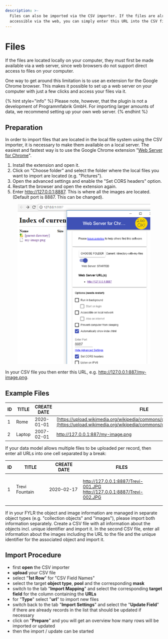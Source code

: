 ```yaml
---
description: >-
  Files can also be imported via the CSV importer. If the files are already
  accessible via the web, you can simply enter this URL into the CSV file.
---
```


# Files

If the files are located locally on your computer, they must first be made available via a web server, since web browsers do not support direct access to files on your computer.&#x20;

One way to get around this limitation is to use an extension for the Google Chrome browser. This makes it possible to set up a web server on your computer with just a few clicks and access your files via it.

{% hint style="info" %}
Please note, however, that the plugin is not a development of Programmfabrik GmbH. For importing larger amounts of data, we recommend setting up your own web server.
{% endhint %}

## Preparation

In order to import files that are located in the local file system using the CSV importer, it is necessary to make them available on a local server. The easiest and fastest way is to use the Google Chrome extension "[Web Server for Chrome](https://chrome.google.com/webstore/detail/web-server-for-chrome/ofhbbkphhbklhfoeikjpcbhemlocgigb)".

1. Install the extension and open it.&#x20;
2. Click on "Choose folder" and select the folder where the local files you want to import are located (e.g. "Pictures").&#x20;
3. Open the advanced settings and enable the "Set CORS headers" option.&#x20;
4. Restart the browser and open the extension again.&#x20;
5. Enter http://127.0.0.1:8887. This is where all the images are located. (Default port is 8887. This can be changed).

<figure><img src="../../../../.gitbook/assets/csv-importer-files-chrome-plugin-1.png" alt=""><figcaption></figcaption></figure>

In your CSV file you then enter this URL, e.g. http://127.0.0.1:887/my-image.png.

## Example Files

| ID | TITLE  | CREATE DATE | FILE                                                                                                                                                       |
| -- | ------ | ----------- | ---------------------------------------------------------------------------------------------------------------------------------------------------------- |
| 1  | Rome   | 2020-01-01  | [https://upload.wikimedia.org/wikipedia/commons/c/c0/Rome\_Montage\_2017.png](https://upload.wikimedia.org/wikipedia/commons/c/c0/Rome\_Montage\_2017.png) |
| 2  | Laptop | 2007-02-01  | http://127.0.0.1:887/my-image.png                                                                                                                          |

If your data model allows multiple files to be uploaded per record, then enter all URLs into one cell separated by a break:

| ID | TITLE          | CREATE DATE | FILES                                                                             |
| -- | -------------- | ----------- | --------------------------------------------------------------------------------- |
| 1  | Trevi Fountain | 2020-02-17  | <p>http://127.0.0.1:8887/Trevi-001.JPG<br>http://127.0.0.1:8887/Trevi-002.JPG</p> |

If in your FYLR the object and image information are managed in separate object types (e.g. "collection objects" and "images"), please import both information separately. Create a CSV file with all information about the objects incl. unique identifier and import it. In the second CSV file, enter all information about the images including the URL to the file and the unique identifier for the associated object and import it.

## Import Procedure

* first **open** the CSV importer&#x20;
* **upload** your CSV file&#x20;
* select "**1st Row**" for "CSV Field Names"&#x20;
* select the target **object type**, **pool** and the corresponding **mask**&#x20;
* switch to the tab "**Import Mapping**" and select the corresponding **target field** for the column containing the **URLs**&#x20;
* for "**Type**" select "**url**" to import new files&#x20;
* switch back to the tab "**Import Settings**" and select the "**Update Field**" if there are already records in the list that should be updated if necessary&#x20;
* click on "**Prepare**" and you will get an overview how many rows will be imported or updated&#x20;
* then the import / update can be started
